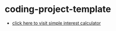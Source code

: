 # coding-project-template
- [click here to visit simple interest calculator](https://vaishnavimandloi.github.io/vftvk-Simple-Interest-Calculator/)
